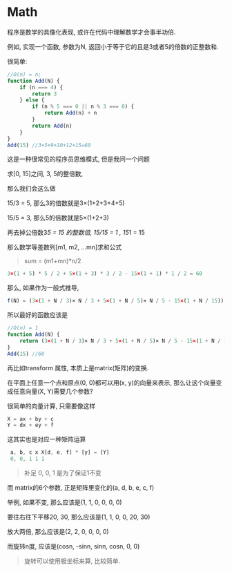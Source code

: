 <!--
Created: Mon Aug 26 2019 15:17:49 GMT+0800 (China Standard Time)
Modified: Mon Aug 26 2019 15:17:49 GMT+0800 (China Standard Time)
-->
# Math

程序是数学的具像化表现, 或许在代码中理解数学才会事半功倍. 

例如, 实现一个函数, 参数为N, 返回小于等于它的且是3或者5的倍数的正整数和. 

很简单:

``` js
//O(n) = n; 
function Add(N) {
    if (n === 4) {
        return 3
    } else {
        if (n % 5 === 0 || n % 3 === 0) {
            return Add(n) + n
        }
        return Add(n)
    }
}
Add(15) //3+5+9+10+12+15=60
```

这是一种很常见的程序员思维模式, 但是我问一个问题

求[0, 15]之间, 3, 5的整倍数, 

那么我们会这么做

15/3 = 5, 那么3的倍数就是3×(1+2+3+4+5)

15/5 = 3, 那么5的倍数就是5×(1+2+3)

再去掉公倍数3*5 = 15 的整数倍, 15/15 = 1 , 15*1 = 15

那么数学等差数列[m1, m2, ...mn]求和公式

> sum = (m1+mn)*n/2

``` js
3×(1 + 5) * 5 / 2 + 5×(1 + 3) * 3 / 2 - 15×(1 + 1) * 1 / 2 = 60
```

那么, 如果作为一般式推导, 

``` js
f(N) = (3×(1 + N / 3)× N / 3 + 5×(1 + N / 5)× N / 5 - 15×(1 + N / 15)) / 2
```

所以最好的函数应该是

``` js
//O(n) = 1
function Add(N) {
    return (3×(1 + N / 3)× N / 3 + 5×(1 + N / 5)× N / 5 - 15×(1 + N / 15)) / 2
}
Add(15) //60
```

再比如transform 属性, 本质上是matrix(矩阵)的变换. 

在平面上任意一个点和原点(0, 0)都可以用(x, y)的向量来表示, 那么让这个向量变成任意向量(X, Y)需要几个参数? 

很简单的向量计算, 只需要像这样

``` js
X = ax + by + c
Y = dx + ey + f
```

这其实也是对应一种矩阵运算

``` js
 a, b, c x X[d, e, f] * [y] = [Y]
 0, 0, 1 1 1
```

> 补足 0, 0, 1 是为了保证1不变

而 matrix的6个参数, 正是矩阵里变化的(a, d, b, e, c, f)

举例, 如果不变, 那么应该是(1, 1, 0, 0, 0, 0)

要往右往下平移20, 30, 那么应该是(1, 1, 0, 0, 20, 30)

放大两倍, 那么应该是(2, 2, 0, 0, 0, 0)

而旋转n度, 应该是(cosn, -sinn, sinn, cosn, 0, 0)

> 旋转可以使用极坐标来算, 比较简单. 

